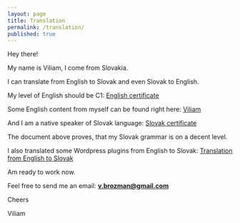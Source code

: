 ```yaml
---
layout: page
title: Translation
permalink: /translation/
published: true
---
```

Hey there!

My name is Viliam, I come from Slovakia.

I can translate from English to Slovak and even Slovak to English.

My level of English should be C1: [English certificate](https://goo.gl/6TRfui) 

Some English content from myself can be found right here:  [Viliam](https://vili.am/) 

And I am a native speaker of Slovak language:  [Slovak certificate](https://goo.gl/VoSWA8)

The document above proves, that my Slovak grammar is on a decent level.

I also translated some Wordpress plugins from English to Slovak:  [Translation from English to Slovak](https://goo.gl/SwqbY9)

Am ready to work now. 

Feel free to send me an email: **v.brozman@gmail.com**

Cheers

Viliam




